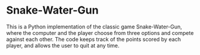 # Snake-Water-Gun
This is a Python implementation of the classic game Snake-Water-Gun, where the computer and the player choose from three options and compete against each other. The code keeps track of the points scored by each player, and allows the user to quit at any time.
